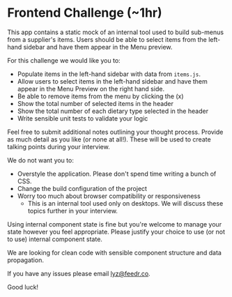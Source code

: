 # Frontend Challenge (~1hr)

This app contains a static mock of an internal tool used to build sub-menus from a supplier's items.
Users should be able to select items from the left-hand sidebar and have them appear in the Menu preview.

For this challenge we would like you to:

- Populate items in the left-hand sidebar with data from `items.js`.
- Allow users to select items in the left-hand sidebar and have them appear in the Menu Preview on the right hand side.
- Be able to remove items from the menu by clicking the (x)
- Show the total number of selected items in the header
- Show the total number of each dietary type selected in the header
- Write sensible unit tests to validate your logic

Feel free to submit additional notes outlining your thought process. Provide as much detail as you like (or none at all!). These will be used to create talking points during your interview.

We do not want you to:

- Overstyle the application. Please don't spend time writing a bunch of CSS.
- Change the build configuration of the project
- Worry too much about browser compatibility or responsiveness
    - This is an internal tool used only on desktops. We will discuss these topics further in your interview.

Using internal component state is fine but you're welcome to manage your state however you feel appropriate. Please justify your choice to use (or not to use) internal component state.

We are looking for clean code with sensible component structure and data propagation.

If you have any issues please email lyz@feedr.co.

Good luck!
